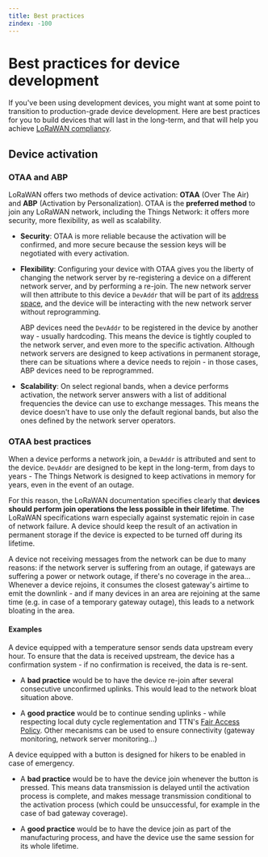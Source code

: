 ```yaml
---
title: Best practices
zindex: -100
---
```


# Best practices for device development

If you've been using development devices, you might want at some point to transition to production-grade device development. Here are best practices for you to build devices that will last in the long-term, and that will help you achieve [LoRaWAN compliancy](https://www.lora-alliance.org/lorawan-for-developers).

## Device activation

### OTAA and ABP

LoRaWAN offers two methods of device activation: **OTAA** (Over The Air) and **ABP** (Activation by Personalization). OTAA is the **preferred method** to join any LoRaWAN network, including the Things Network: it offers more security, more flexibility, as well as scalability.

+ **Security**: OTAA is more reliable because the activation will be confirmed, and more secure because the session keys will be negotiated with every activation.

+ **Flexibility**: Configuring your device with OTAA gives you the liberty of changing the network server by re-registering a device on a different network server, and by performing a re-join. The new network server will then attribute to this device a `DevAddr` that will be part of its [address space](https://www.thethingsnetwork.org/wiki/LoRaWAN/Address-Space), and the device will be interacting with the new network server without reprogramming.

    ABP devices need the `DevAddr` to be registered in the device by another way - usually hardcoding. This means the device is tightly coupled to the network server, and even more to the specific activation. Although network servers are designed to keep activations in permanent storage, there can be situations where a device needs to rejoin - in those cases, ABP devices need to be reprogrammed.

+ **Scalability**: On select regional bands, when a device performs activation, the network server answers with a list of additional frequencies the device can use to exchange messages. This means the device doesn't have to use only the default regional bands, but also the ones defined by the network server operators.

### OTAA best practices

When a device performs a network join, a `DevAddr` is attributed and sent to the device. `DevAddr` are designed to be kept in the long-term, from days to years - The Things Network is designed to keep activations in memory for years, even in the event of an outage.

For this reason, the LoRaWAN documentation specifies clearly that **devices should perform join operations the less possible in their lifetime**. The LoRaWAN specifications warn especially against systematic rejoin in case of network failure. A device should keep the result of an activation in permanent storage if the device is expected to be turned off during its lifetime.

A device not receiving messages from the network can be due to many reasons: if the network server is suffering from an outage, if gateways are suffering a power or network outage, if there's no coverage in the area... Whenever a device rejoins, it consumes the closest gateway's airtime to emit the downlink - and if many devices in an area are rejoining at the same time (e.g. in case of a temporary gateway outage), this leads to a network bloating in the area.

#### Examples

A device equipped with a temperature sensor sends data upstream every hour. To ensure that the data is received upstream, the device has a confirmation system - if no confirmation is received, the data is re-sent.

+ A **bad practice** would be to have the device re-join after several consecutive unconfirmed uplinks. This would lead to the network bloat situation above.

+ A **good practice** would be to continue sending uplinks - while respecting local duty cycle reglementation and TTN's [Fair Access Policy](https://www.thethingsnetwork.org/forum/t/limitations-data-rate-packet-size-30-seconds-uplink-and-10-messages-downlink-per-day-fair-access-policy/1300). Other mecanisms can be used to ensure connectivity (gateway monitoring, network server monitoring...)

A device equipped with a button is designed for hikers to be enabled in case of emergency.

+ A **bad practice** would be to have the device join whenever the button is pressed. This means data transmission is delayed until the activation process is complete, and makes message transmission conditional to the activation process (which could be unsuccessful, for example in the case of bad gateway coverage).

+ A **good practice** would be to have the device join as part of the manufacturing process, and have the device use the same session for its whole lifetime.
